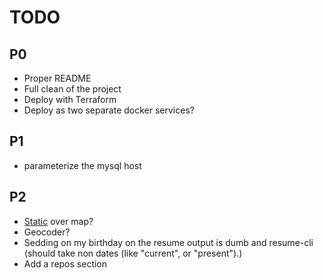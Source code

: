# TODO

## P0
- Proper README
- Full clean of the project
- Deploy with Terraform
- Deploy as two separate docker services?

## P1
- parameterize the mysql host

## P2
- [Static](https://codepen.io/run-time/pen/knqDo) over map?
- Geocoder?
- Sedding on my birthday on the resume output is dumb and resume-cli (should take non dates (like "current", or "present").)
- Add a repos section